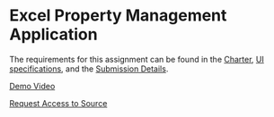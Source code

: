 # Excel Property Management Application

The requirements for this assignment can be found in the [Charter](/ProvidedDocumentation/SER416ClassProjectCharter.pdf), [UI specifications](/ProvidedDocumentation/Visio-PropMgmntApplicationUserInterface.pdf), and the [Submission Details](/ProvidedDocumentation/SubmissionDetails.txt).  

[Demo Video](https://youtu.be/NPXNPt-zVzI)

[Request Access to Source](https://drive.google.com/drive/folders/1h6ypLs9LeUCLC4g6qRA-CGRSEB89ugtn?usp=sharing)

